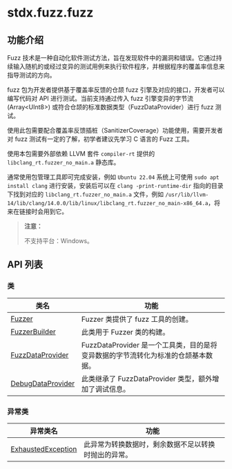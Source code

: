 # stdx.fuzz.fuzz

## 功能介绍

Fuzz 技术是一种自动化软件测试方法，旨在发现软件中的漏洞和错误。它通过持续输入随机的或经过变异的测试用例来执行软件程序，并根据程序的覆盖率信息来指导测试的方向。

fuzz 包为开发者提供基于覆盖率反馈的仓颉 fuzz 引擎及对应的接口，开发者可以编写代码对 API 进行测试。当前支持通过传入 fuzz 引擎变异的字节流 (Array\<UInt8>) 或符合仓颉的标准数据类型（FuzzDataProvider）进行 fuzz 测试。

使用此包需要配合覆盖率反馈插桩（SanitizerCoverage）功能使用，需要开发者对 fuzz 测试有一定的了解，初学者建议先学习 C 语言的 Fuzz 工具。

使用本包需要外部依赖 LLVM 套件 `compiler-rt` 提供的 `libclang_rt.fuzzer_no_main.a` 静态库。

通常使用包管理工具即可完成安装，例如 `Ubuntu 22.04` 系统上可使用 `sudo apt install clang` 进行安装，安装后可以在 `clang -print-runtime-dir` 指向的目录下找到对应的 `libclang_rt.fuzzer_no_main.a` 文件，例如 `/usr/lib/llvm-14/lib/clang/14.0.0/lib/linux/libclang_rt.fuzzer_no_main-x86_64.a`，将来在链接时会用到它。

> **注意：**
>
> 不支持平台：Windows。

## API 列表

### 类

|                 类名              |                功能                 |
| --------------------------------- | ---------------------------------- |
| [Fuzzer](./fuzz_package_api/fuzz_package_classes.md#class-fuzzer) | Fuzzer 类提供了 fuzz 工具的创建。           |
| [FuzzerBuilder](./fuzz_package_api/fuzz_package_classes.md#class-fuzzerbuilder) | 此类用于 Fuzzer 类的构建。    |
| [FuzzDataProvider](./fuzz_package_api/fuzz_package_classes.md#class-fuzzdataprovider) | FuzzDataProvider 是一个工具类，目的是将变异数据的字节流转化为标准的仓颉基本数据。  |
| [DebugDataProvider](./fuzz_package_api/fuzz_package_classes.md#class-debugdataprovider) | 此类继承了 FuzzDataProvider 类型，额外增加了调试信息。          |

### 异常类

|               异常类名              |                功能                 |
| --------------------------------- | ---------------------------------- |
| [ExhaustedException](./fuzz_package_api/fuzz_package_exceptions.md#class-exhaustedexception) | 此异常为转换数据时，剩余数据不足以转换时抛出的异常。    |
